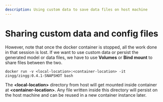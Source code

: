 ```yaml
---
description: Using custom data to save data files on host machine
---
```


# Sharing custom data and config files

However, note that once the docker container is stopped, all the work done in that session is lost. If we want to use custom data or persist the generated model or data files, we have to use **Volumes** or **Bind mount** to share files between the two.

```
docker run -v <local-location>:<container-location> -it zingg/zingg:0.4.1-SNAPSHOT bash
```

The **\<local-location>** directory from host will get mounted inside container at **\<container-location>**. Any file written inside this directory will persist on the host machine and can be reused in a new container instance later.
